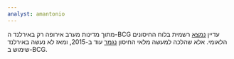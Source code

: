 ```yaml
---
analyst: amantonio
---
```


מתוך מדינות מערב אירופה רק באירלנד ה-BCG עדיין [נמצא](https://vaccine-schedule.ecdc.europa.eu/Scheduler/ByDisease?SelectedDiseaseId=14&SelectedCountryIdByDisease=-1) רשמית בלוח החיסונים הלאומי. אלא שהלכה למעשה מלאי החיסון [נגמר](https://www.independent.ie/irish-news/news/bcg-may-no-longer-be-a-routine-vaccine-for-children-hse-36594331.html) עוד ב-2015, ומאז לא נעשה באירלנד שימוש ב-BCG.
